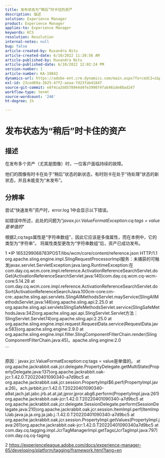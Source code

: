 ```yaml
---
title: 发布状态为“稍后”时卡住的资产
description: 描述
solution: Experience Manager
product: Experience Manager
applies-to: Experience Manager
keywords: KCS
resolution: Resolution
internal-notes: null
bug: false
article-created-by: Ruxandra Nitu
article-created-date: 6/10/2022 11:38:56 AM
article-published-by: Ruxandra Nitu
article-published-date: 6/10/2022 12:02:24 PM
version-number: 1
article-number: KA-19842
dynamics-url: https://adobe-ent.crm.dynamics.com/main.aspx?forceUCI=1&pagetype=entityrecord&etn=knowledgearticle&id=077ca5e4-b1e8-ec11-bb3c-000d3a3b17fa
exl-id: 23ced69a-2b25-47f2-aeaa-7d23fab41847
source-git-commit: e8f4ca2dd578944d4fe399074fab461de88ad247
workflow-type: tm+mt
source-wordcount: '246'
ht-degree: 1%

---
```


# 发布状态为“稍后”时卡住的资产

## 描述


在发布多个资产（尤其是图像）时，一位客户面临持续的故障。

他们的图像有时卡在处于“稍后”状态的新状态，有时则卡在处于“待处理”状态的新状态，并且未能变为“未发布”。




## 分辨率


尝试“快速发布”资产时，error.log 1中会显示以下错误。

如错误中所述，此处的问题为“*javax.jcr.ValueFormatException:cq:tags = value是单值的*&quot;

根据2,cq:tags属性是“字符串数组”，因此它应该是多值属性，而在本例中，它的类型为“字符串”。
将属性类型更改为“字符串数组”后，资产已成功发布。







1 *IP 1653299068783POST/libs/wcm/core/content/reference.json HTTP/1.1 org.apache.sling.engine.impl.SlingRequestProcessorImpl服务：未捕获的可触发javax.servlet.ServletException:java.lang.RuntimeException:在com.day.cq.wcm.core.impl.reference.ActivationReferenceSearchServlet.doGet(ActivationReferenceSearchServlet.java:140)com.day.cq.wcm.cq-wcm-core:5.14.28 at com.day.cq.wcm.core.impl.reference.ActivationReferenceSearchServlet.doSort(ActivationReferenceSearchJava.100cm-core:cm-cre:.apache.sling.api.servlets.SlingAllMethodsServlet.mayService(SlingAllMethodsServlet.java:146)org.apache.sling.api:2.25.0 at org.apache.sling.api.servletsSlingSafeMethodsServlet.service(SlingSafeMethodsJava:342)org.apache.sling.api.api.SlingServlet.Servlet方法：SlingServlet.Servlet74)org.apache.sling.api:2.25.0 at org.apache.sling.engine.impl.request.RequestData.service(RequestData.java:583)org.apache.sling.engine:2.9.0 at org.apache.sling.engine.impl.filter.SlingComponentFilterChain.render(SlingComponentFilterChain.java:45)。apache.sling.engine:2.0
<br>...

<br>原因：javax.jcr.ValueFormatException:cq:tags = value是单值的。 at org.apache.jackrabbit.oak.jcr.delegate.PropertyDelegate.getMultiState(PropertyDelegate.java:137)org.apache.jackrabbit.oak-jcr:1.42.0.T20220401090340-a7d9bc5 at org.apache.jackrabbit.oak.jcr.session.PropertyImpl$6.perf(PropertyImpl.java:26)。ach.jarbbit.jcr:1.42.0.T20220401090340-a9at.jach.jat.jabc.jrb.at.at.jat.jpror.jpror.abg6.perform(PropertyImpl.java:261)org.apache.jackrabbit.oak-jcr:1.42.0.T20220401090340-a7d9bc5 at org.apache.jackrabbit.oak.jcr.delegate.SessionDelegate.perform(SessionDelegate.java:210)org.apache.jackrabbit.oak.jcr.session.ItemImpl.perf(ItemImplJab.java.ja.ja.org.ja.jab.j.:1.42.0.T20220401090340-a7d9bc5 at org.apache.jackrabbit.oak.jcr.session.PropertyImpl.getValues(PropertyImpl.java:261)org.apache.jackrabbit.oak-jcr:1.42.0.T20220401090340a7d9bc5 at com.day.cq.tagging.impl.JcrTagManagerImpl.getTags(JcrTagImpl.java:797)com.day.cq.cq-taging

2 https://experienceleague.adobe.com/docs/experience-manager-65/developing/platform/tagging/framework.html?lang=en
